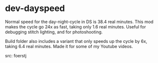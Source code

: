 # dev-dayspeed

Normal speed for the day-night-cycle in DS is 38.4 real minutes. This mod makes the cycle go 24x as fast, taking only 1.6 real minutes.
Useful for debugging stitch lighting, and for photoshooting.

Build folder also includes a variant that only speeds up the cycle by 6x, taking 6.4 real minutes. Made it for some of my Youtube videos.

src: foerstj

